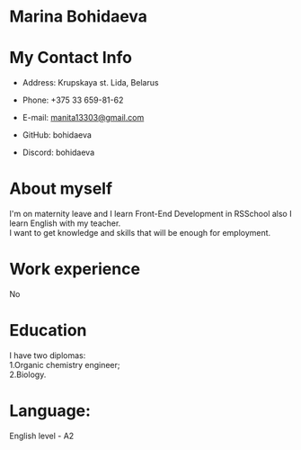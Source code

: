**Marina Bohidaeva**
===
**My Contact Info**
===
-    Address: Krupskaya st. Lida, Belarus   

-    Phone: +375 33 659-81-62  

-    E-mail: manita13303@gmail.com  

-    GitHub: bohidaeva  

-    Discord: bohidaeva  

**About myself**
===
I'm on maternity leave and I learn Front-End Development in RSSchool also I learn English with my teacher.  
I want to get knowledge and skills that will be enough for employment. 

**Work experience**
===
No

**Education**  
===
I have two diplomas:  
1.Organic chemistry engineer;  
2.Biology.

**Language:**
===
English level - A2
